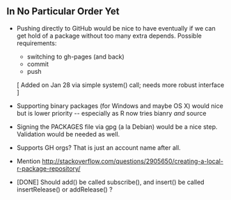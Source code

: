 
## In No Particular Order Yet

- Pushing directly to GitHub would be nice to have eventually if we can get
  hold of a package without too many extra depends. Possible requirements:
  + switching to gh-pages (and back)
  + commit
  + push
  
  [ Added on Jan 28 via simple system() call; needs more robust interface ]

- Supporting binary packages (for Windows and maybe OS X) would nice but is
  lower priority -- especially as R now tries bianry _and_ source

- Signing the PACKAGES file via gpg (a la Debian) would be a nice
  step. Validation would be needed as well.

- Supports GH orgs? That is just an account name after all.

- Mention http://stackoverflow.com/questions/2905650/creating-a-local-r-package-repository/

- [DONE] Should add() be called subscribe(), and insert() be called insertRelease()
  or addRelease() ?
